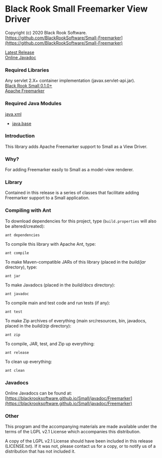 # Black Rook Small Freemarker View Driver

Copyright (c) 2020 Black Rook Software.  
[https://github.com/BlackRookSoftware/Small-Freemarker](https://github.com/BlackRookSoftware/Small-Freemarker)

[Latest Release](https://github.com/BlackRookSoftware/Small-Freemarker/releases/latest)    
[Online Javadoc](https://blackrooksoftware.github.io/Small/javadoc/Freemarker)


### Required Libraries

Any servlet 2.X+ container implementation (javax.servlet-api.jar).  
[Black Rook Small 0.1.0+](https://blackrooksoftware.github.io/Small)  
[Apache Freemarker](https://freemarker.apache.org/freemarkerdownload.html)  


### Required Java Modules

[java.xml](https://docs.oracle.com/en/java/javase/11/docs/api/java.xml/module-summary.html)  
* [java.base](https://docs.oracle.com/en/java/javase/11/docs/api/java.base/module-summary.html)  


### Introduction

This library adds Apache Freemarker support to Small as a View Driver.


### Why?

For adding Freemarker easily to Small as a model-view renderer.


### Library

Contained in this release is a series of classes that facilitate adding Freemarker support
to a Small application.


### Compiling with Ant

To download dependencies for this project, type (`build.properties` will also be altered/created):

	ant dependencies

To compile this library with Apache Ant, type:

	ant compile

To make Maven-compatible JARs of this library (placed in the *build/jar* directory), type:

	ant jar

To make Javadocs (placed in the *build/docs* directory):

	ant javadoc

To compile main and test code and run tests (if any):

	ant test

To make Zip archives of everything (main src/resources, bin, javadocs, placed in the *build/zip* directory):

	ant zip

To compile, JAR, test, and Zip up everything:

	ant release

To clean up everything:

	ant clean
	

### Javadocs

Online Javadocs can be found at: [https://blackrooksoftware.github.io/Small/javadoc/Freemarker](https://blackrooksoftware.github.io/Small/javadoc/Freemarker)

### Other

This program and the accompanying materials are made available under the 
terms of the LGPL v2.1 License which accompanies this distribution.

A copy of the LGPL v2.1 License should have been included in this release (LICENSE.txt).
If it was not, please contact us for a copy, or to notify us of a distribution
that has not included it. 
